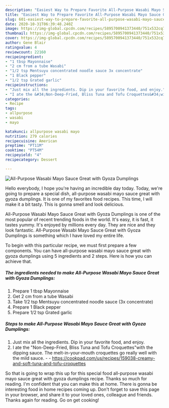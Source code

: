 ```yaml
---
description: "Easiest Way to Prepare Favorite All-Purpose Wasabi Mayo Sauce Great with Gyoza Dumplings"
title: "Easiest Way to Prepare Favorite All-Purpose Wasabi Mayo Sauce Great with Gyoza Dumplings"
slug: 601-easiest-way-to-prepare-favorite-all-purpose-wasabi-mayo-sauce-great-with-gyoza-dumplings
date: 2020-10-31T06:39:48.240Z
image: https://img-global.cpcdn.com/recipes/5895700941373440/751x532cq70/all-purpose-wasabi-mayo-sauce-great-with-gyoza-dumplings-recipe-main-photo.jpg
thumbnail: https://img-global.cpcdn.com/recipes/5895700941373440/751x532cq70/all-purpose-wasabi-mayo-sauce-great-with-gyoza-dumplings-recipe-main-photo.jpg
cover: https://img-global.cpcdn.com/recipes/5895700941373440/751x532cq70/all-purpose-wasabi-mayo-sauce-great-with-gyoza-dumplings-recipe-main-photo.jpg
author: Gene Blair
ratingvalue: 4
reviewcount: 22160
recipeingredient:
- "1 tbsp Mayonnaise"
- "2 cm from a tube Wasabi"
- "1/2 tsp Mentsuyu concentrated noodle sauce 3x concentrate"
- "1 Black pepper"
- "1/2 tsp Grated garlic"
recipeinstructions:
- "Just mix all the ingredients. Dip in your favorite food, and enjoy."
- "I ate the &#34;Non-Deep-Fried, Bliss Tuna and Tofu Croquettes&#34;with the dipping sauce. The melt-in-your-mouth croquettes go really well with the mild sauce.  https://cookpad.com/us/recipes/159038-creamy-and-soft-tuna-and-tofu-croquettes"
categories:
- Recipe
tags:
- allpurpose
- wasabi
- mayo

katakunci: allpurpose wasabi mayo 
nutrition: 279 calories
recipecuisine: American
preptime: "PT11M"
cooktime: "PT54M"
recipeyield: "4"
recipecategory: Dessert

---
```



![All-Purpose Wasabi Mayo Sauce Great with Gyoza Dumplings](https://img-global.cpcdn.com/recipes/5895700941373440/751x532cq70/all-purpose-wasabi-mayo-sauce-great-with-gyoza-dumplings-recipe-main-photo.jpg)

Hello everybody, I hope you're having an incredible day today. Today, we're going to prepare a special dish, all-purpose wasabi mayo sauce great with gyoza dumplings. It is one of my favorites food recipes. This time, I will make it a bit tasty. This is gonna smell and look delicious.

All-Purpose Wasabi Mayo Sauce Great with Gyoza Dumplings is one of the most popular of recent trending foods in the world. It's easy, it is fast, it tastes yummy. It's enjoyed by millions every day. They are nice and they look fantastic. All-Purpose Wasabi Mayo Sauce Great with Gyoza Dumplings is something which I have loved my entire life.




To begin with this particular recipe, we must first prepare a few components. You can have all-purpose wasabi mayo sauce great with gyoza dumplings using 5 ingredients and 2 steps. Here is how you can achieve that.

<!--inarticleads1-->

##### The ingredients needed to make All-Purpose Wasabi Mayo Sauce Great with Gyoza Dumplings:

1. Prepare 1 tbsp Mayonnaise
1. Get 2 cm from a tube Wasabi
1. Take 1/2 tsp Mentsuyu concentrated noodle sauce (3x concentrate)
1. Prepare 1 Black pepper
1. Prepare 1/2 tsp Grated garlic




<!--inarticleads2-->

##### Steps to make All-Purpose Wasabi Mayo Sauce Great with Gyoza Dumplings:

1. Just mix all the ingredients. Dip in your favorite food, and enjoy.
1. I ate the &#34;Non-Deep-Fried, Bliss Tuna and Tofu Croquettes&#34;with the dipping sauce. The melt-in-your-mouth croquettes go really well with the mild sauce. -  - https://cookpad.com/us/recipes/159038-creamy-and-soft-tuna-and-tofu-croquettes




So that is going to wrap this up for this special food all-purpose wasabi mayo sauce great with gyoza dumplings recipe. Thanks so much for reading. I'm confident that you can make this at home. There is gonna be interesting food in home recipes coming up. Don't forget to save this page in your browser, and share it to your loved ones, colleague and friends. Thanks again for reading. Go on get cooking!
